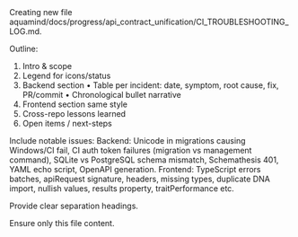 <facThinking>
Creating new file aquamind/docs/progress/api_contract_unification/CI_TROUBLESHOOTING_LOG.md.

Outline:
1. Intro & scope
2. Legend for icons/status
3. Backend section
   • Table per incident: date, symptom, root cause, fix, PR/commit
   • Chronological bullet narrative
4. Frontend section same style
5. Cross-repo lessons learned
6. Open items / next-steps

Include notable issues: 
Backend: Unicode in migrations causing Windows/CI fail, CI auth token failures (migration vs management command), SQLite vs PostgreSQL schema mismatch, Schemathesis 401, YAML echo script, OpenAPI generation.
Frontend: TypeScript errors batches, apiRequest signature, headers, missing types, duplicate DNA import, nullish values, results property, traitPerformance etc.

Provide clear separation headings.

Ensure only this file content.